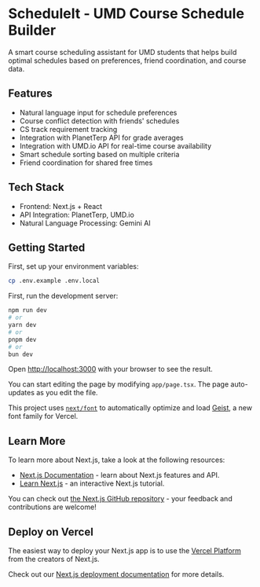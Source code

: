 # ScheduleIt - UMD Course Schedule Builder

A smart course scheduling assistant for UMD students that helps build optimal schedules based on preferences, friend coordination, and course data.

## Features

- Natural language input for schedule preferences
- Course conflict detection with friends' schedules
- CS track requirement tracking
- Integration with PlanetTerp API for grade averages
- Integration with UMD.io API for real-time course availability
- Smart schedule sorting based on multiple criteria
- Friend coordination for shared free times

## Tech Stack

- Frontend: Next.js + React
- API Integration: PlanetTerp, UMD.io
- Natural Language Processing: Gemini AI

## Getting Started

First, set up your environment variables:

```bash
cp .env.example .env.local
```

First, run the development server:

```bash
npm run dev
# or
yarn dev
# or
pnpm dev
# or
bun dev
```

Open [http://localhost:3000](http://localhost:3000) with your browser to see the result.

You can start editing the page by modifying `app/page.tsx`. The page auto-updates as you edit the file.

This project uses [`next/font`](https://nextjs.org/docs/app/building-your-application/optimizing/fonts) to automatically optimize and load [Geist](https://vercel.com/font), a new font family for Vercel.

## Learn More

To learn more about Next.js, take a look at the following resources:

- [Next.js Documentation](https://nextjs.org/docs) - learn about Next.js features and API.
- [Learn Next.js](https://nextjs.org/learn) - an interactive Next.js tutorial.

You can check out [the Next.js GitHub repository](https://github.com/vercel/next.js) - your feedback and contributions are welcome!

## Deploy on Vercel

The easiest way to deploy your Next.js app is to use the [Vercel Platform](https://vercel.com/new?utm_medium=default-template&filter=next.js&utm_source=create-next-app&utm_campaign=create-next-app-readme) from the creators of Next.js.

Check out our [Next.js deployment documentation](https://nextjs.org/docs/app/building-your-application/deploying) for more details.

